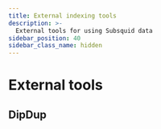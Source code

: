 ```yaml
---
title: External indexing tools
description: >-
  External tools for using Subsquid data
sidebar_position: 40
sidebar_class_name: hidden
---
```


# External tools

## DipDup
